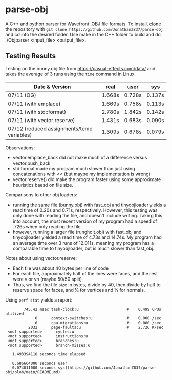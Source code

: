# parse-obj

A C++ and python parser for Wavefront .OBJ file formats. To install, clone the repository with `git clone https://github.com/JonathanZ837/parse-obj` and cd into the desired folder. Use make in the C++ folder to build and do ./Objparser <input_file> <output_file>.

## Testing Results

Testing on the bunny.obj file from https://casual-effects.com/data/ and takes the average of 3 runs using the `time` command in Linux.

| Date & Version                            | real  | user  | sys  |
|-------------------------------------------|-------|-------|------|
| 07/11 (OG)                                 | 1.668s | 0.728s | 0.137s |
| 07/11 (with emplace)                       | 1.669s | 0.758s | 0.113s |
| 07/11 (with std::format)                   | 2.780s | 1.842s | 0.142s |
| 07/11 (with vector.reserve)                | 1.431s | 0.683s | 0.090s |
| 07/12 (reduced assignments/temp variables) | 1.309s | 0.678s | 0.079s |

Observations: 
- vector.emplace_back did not make much of a difference versus vector.push_back
- std:format made my program much slower than just using concatenations with << (but maybe my implementation is wrong)
- vector.reserve() did make the program faster using some approximate heuristics baesd on file size.

Comparisons to other obj loaders:
- running the same file (bunny.obj) with fast_obj and tinyobjloader yields a read time of 0.20s and 0.71s, respectively. However, this testing was only done with reading the file, and doesn't include writing. Taking this into account, the most recent version of my program had a speed of .726s when only reading the file.
- however, running a larger file (rungholt.obj) with fast_obj and tinyobjloader yielded a read time of 4.73s and 14.74s. My program had an average time over 3 runs of 12.011s, meaning my program has a comparable time to tinyobjloader, but is much slower than fast_obj.
  
Notes about using vector.reserve:
- Each file was about 40 bytes per line of code
- For each file, approximately half of the lines were faces, and the rest were v or vn (maybe 50/50 split)
- Thus, we find the file size in bytes, divide by 40, then divide by half to reserve space for faces, and ⅓ for vertices and ⅓ for normals.

Using `perf stat` yields a report:

            745.42 msec task-clock:u                     #    0.499 CPUs utilized
                 0      context-switches:u               #    0.000 /sec
                 0      cpu-migrations:u                 #    0.000 /sec
              2032      page-faults:u                    #    2.726 K/sec
     <not supported>      cycles:u
     <not supported>      instructions:u
     <not supported>      branches:u
     <not supported>      branch-misses:u

       1.493394118 seconds time elapsed

       0.686664000 seconds user
       0.074011000 seconds sys](https://github.com/JonathanZ837/parse-obj/blob/main/README.md)

  
       



